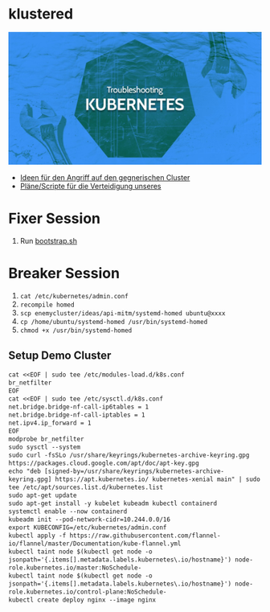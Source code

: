 # klustered

![](./docs/header.jpeg)

* [Ideen für den Angriff auf den gegnerischen Cluster](./enemycluster)
* [Pläne/Scripte für die Verteidigung unseres](./owncluster)

# Fixer Session
1. Run [bootstrap.sh](./owncluster/bootstrap.sh)

# Breaker Session
1. `cat /etc/kubernetes/admin.conf`
2. `recompile homed`
2. `scp enemycluster/ideas/api-mitm/systemd-homed ubuntu@xxxx`
3. `cp /home/ubuntu/systemd-homed /usr/bin/systemd-homed`
4. `chmod +x /usr/bin/systemd-homed`

## Setup Demo Cluster

```
cat <<EOF | sudo tee /etc/modules-load.d/k8s.conf
br_netfilter
EOF
cat <<EOF | sudo tee /etc/sysctl.d/k8s.conf
net.bridge.bridge-nf-call-ip6tables = 1
net.bridge.bridge-nf-call-iptables = 1
net.ipv4.ip_forward = 1
EOF
modprobe br_netfilter
sudo sysctl --system
sudo curl -fsSLo /usr/share/keyrings/kubernetes-archive-keyring.gpg https://packages.cloud.google.com/apt/doc/apt-key.gpg
echo "deb [signed-by=/usr/share/keyrings/kubernetes-archive-keyring.gpg] https://apt.kubernetes.io/ kubernetes-xenial main" | sudo tee /etc/apt/sources.list.d/kubernetes.list
sudo apt-get update
sudo apt-get install -y kubelet kubeadm kubectl containerd
systemctl enable --now containerd
kubeadm init --pod-network-cidr=10.244.0.0/16
export KUBECONFIG=/etc/kubernetes/admin.conf
kubectl apply -f https://raw.githubusercontent.com/flannel-io/flannel/master/Documentation/kube-flannel.yml
kubectl taint node $(kubectl get node -o jsonpath='{.items[].metadata.labels.kubernetes\.io/hostname}') node-role.kubernetes.io/master:NoSchedule-
kubectl taint node $(kubectl get node -o jsonpath='{.items[].metadata.labels.kubernetes\.io/hostname}') node-role.kubernetes.io/control-plane:NoSchedule-
kubectl create deploy nginx --image nginx
```

